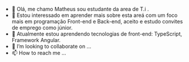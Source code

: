 - 👋 Olá, me chamo Matheus sou estudante da area de T.i .
- 👀 Estou interessado em aprender mais sobre esta areá com um foco mais em programação Front-end e Back-end, aceito e estudo convites de emprego como júnior.
- 🌱 Atualmente estou aprendendo tecnologias de front-end: TypeScript, Framework Angular.
- 💞️ I’m looking to collaborate on ...
- 📫 How to reach me ...

<!---
Matheus0102/Matheus0102 is a ✨ special ✨ repository because its `README.md` (this file) appears on your GitHub profile.
You can click the Preview link to take a look at your changes.
--->
